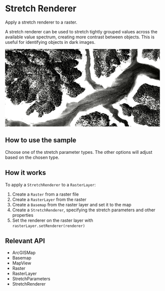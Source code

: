 # Stretch Renderer

Apply a stretch renderer to a raster.

A stretch renderer can be used to stretch tightly grouped values 
across the available value spectrum, creating more contrast between objects. This is useful for identifying objects 
in dark images.

<img src="StretchRenderer.png"/>

## How to use the sample

Choose one of the stretch parameter types. The other options will adjust based on the chosen type.

## How it works

To apply a `StretchRenderer` to a `RasterLayer`:

  1. Create a `Raster` from a raster file
  2. Create a `RasterLayer` from the raster
  3. Create a `Basemap` from the raster layer and set it to the map
  4. Create a `StretchRenderer`, specifying the stretch parameters and other properties
  5. Set the renderer on the raster layer with `rasterLayer.setRenderer(renderer)`


## Relevant API


  * ArcGISMap
  * Basemap
  * MapView
  * Raster
  * RasterLayer
  * StretchParameters
  * StretchRenderer

